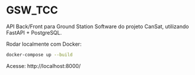 # GSW_TCC

API Back/Front para Ground Station Software do projeto CanSat, utilizando FastAPI + PostgreSQL.

Rodar localmente com Docker:

```bash
docker-compose up --build
```

Acesse: http://localhost:8000/
